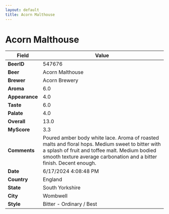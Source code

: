 ```yaml
---
layout: default
title: Acorn Malthouse
---
```


# Acorn Malthouse

| Field         | Value     |
|---------------|-----------|
| **BeerID** | 547676 |
| **Beer** | Acorn Malthouse |
| **Brewer** | Acorn Brewery |
| **Aroma** | 6.0 |
| **Appearance** | 4.0 |
| **Taste** | 6.0 |
| **Palate** | 4.0 |
| **Overall** | 13.0 |
| **MyScore** | 3.3 |
| **Comments** | Poured amber body white lace. Aroma of roasted malts and floral hops.  Medium sweet to bitter with a splash of fruit and toffee malt. Medium bodied smooth texture average carbonation and a bitter finish. Decent enough.  |
| **Date** | 6/17/2024 4:08:48 PM |
| **Country** | England |
| **State** | South Yorkshire |
| **City** | Wombwell |
| **Style** | Bitter - Ordinary / Best |
